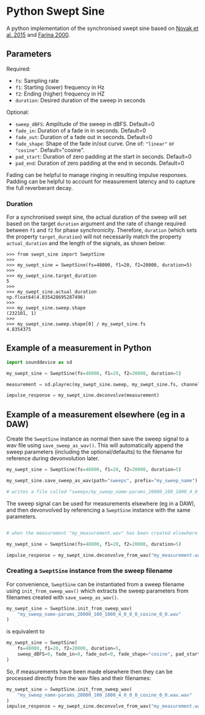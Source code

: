 # Python Swept Sine

A python implementation of the synchronised swept sine based on [Novak et al. 2015](https://ant-novak.com/posts/research/2015-10-30_JAES_Swept/) and [Farina 2000](https://www.melaudia.net/zdoc/sweepSine.PDF).


## Parameters

Required:

- `fs`: Sampling rate
- `f1`: Starting (lower) frequency in Hz
- `f2`: Ending (higher) frequency in HZ
- `duration`: Desired duration of the sweep in seconds

Optional:

- `sweep_dBFS`: Amplitude of the sweep in dBFS. Default=0
- `fade_in`: Duration of a fade in in seconds. Default=0
- `fade_out`: Duration of a fade out in seconds. Default=0
- `fade_shape`: Shape of the fade in/out curve. One of: `"linear"` or `"cosine"`. Default="cosine".
- `pad_start`: Duration of zero padding at the start in seconds. Default=0
- `pad_end`: Duration of zero padding at the end in seconds. Default=0

Fading can be helpful to manage ringing in resulting impulse responses. Padding can be helpful to account for measurement latency and to capture the full reverberant decay.

### Duration

For a synchronised swept sine, the actual duration of the sweep will set based on the target `duration` argument and the rate of change required between `f1` and `f2` for phase synchronicity. Therefore, `duration` (which sets the property `target_duration`) will not necessarily match the property `actual_duration` and the length of the signals, as shown below:

```
>>> from swept_sine import SweptSine
>>>
>>> my_swept_sine = SweptSine(fs=48000, f1=20, f2=20000, duration=5)
>>>
>>> my_swept_sine.target_duration
5
>>>
>>> my_swept_sine.actual_duration
np.float64(4.835428695287496)
>>>
>>> my_swept_sine.sweep.shape
(232101, 1)
>>>
>>> my_swept_sine.sweep.shape[0] / my_swept_sine.fs
4.8354375
```

## Example of a measurement in Python

```python
import sounddevice as sd

my_swept_sine = SweptSine(fs=48000, f1=20, f2=20000, duration=5)

measurement = sd.playrec(my_swept_sine.sweep, my_swept_sine.fs, channels=1, blocking=True)

impulse_response = my_swept_sine.deconvolve(measurement)
```

## Example of a measurement elsewhere (eg in a DAW)

Create the `SweptSine` instance as normal then save the sweep signal to a wav file using `save_sweep_as_wav()`. This will automatically append the sweep parameters (including the optional/defaults) to the filename for reference during devonvolution later.

```python
my_swept_sine = SweptSine(fs=48000, f1=20, f2=20000, duration=5)

my_swept_sine.save_sweep_as_wav(path="sweeps", prefix="my_sweep_name")

# writes a file called "sweeps/my_sweep_name-params_20000_100_1000_4_0_0_0_cosine_0_0.wav"
```

The sweep signal can be used for measurements elsewhere (eg in a DAW), and then devonvolved by referencing a `SweptSine` instance with the same parameters.

```python

# when the measurement "my_measurement.wav" has been created elsewhere

my_swept_sine = SweptSine(fs=48000, f1=20, f2=20000, duration=5)

impulse_response = my_swept_sine.deconvolve_from_wav("my_measurement.wav")
```

### Creating a `SweptSine` instance from the sweep filename

For convenience, `SweptSine` can be instantiated from a sweep filename using `init_from_sweep_wav()` which extracts the sweep parameters from filenames created with `save_sweep_as_wav()`.

```python
my_swept_sine = SweptSine.init_from_sweep_wav(
    "my_sweep_name-params_20000_100_1000_4_0_0_0_cosine_0_0.wav"
)
```

is equivalent to

```python
my_swept_sine = SweptSine(
    fs=48000, f1=20, f2=20000, duration=5,
    sweep_dBFS=0, fade_in=0, fade_out=0, fade_shape="cosine", pad_start=0, pad_end=0
)
```

So, if measurements have been made elsewhere then they can be processed directly from the wav files and their filenames:

```python
my_swept_sine = SweptSine.init_from_sweep_wav(
    "my_sweep_name-params_20000_100_1000_4_0_0_0_cosine_0_0.wav.wav"
)
impulse_response = my_swept_sine.deconvolve_from_wav("my_measurement.wav")
```